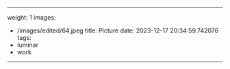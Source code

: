 
---
weight: 1
images:
- /images/edited/64.jpeg
title: Picture
date: 2023-12-17 20:34:59.742076
tags:
- luminar
- work
---